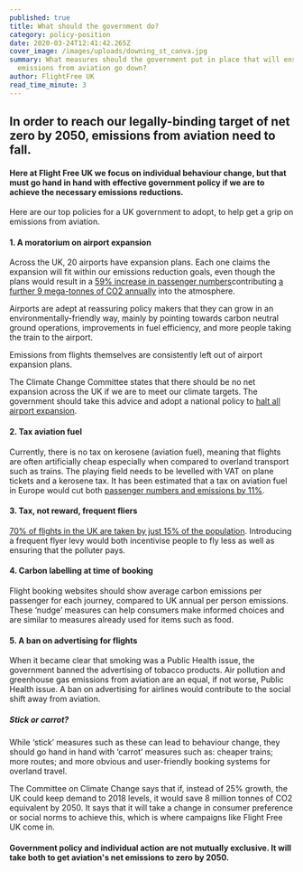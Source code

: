 ```yaml
---
published: true
title: What should the government do?
category: policy-position
date: 2020-03-24T12:41:42.265Z
cover_image: /images/uploads/downing_st_canva.jpg
summary: What measures should the government put in place that will ensure
  emissions from aviation go down?
author: FlightFree UK
read_time_minute: 3
---
```

## I﻿n order to reach our legally-binding target of net zero by 2050, emissions from aviation need to fall.

#### H﻿ere at Flight Free UK we focus on individual behaviour change, but that must go hand in hand with effective government policy if we are to achieve the necessary emissions reductions.

Here are our top policies for a UK government to adopt, to help get a grip on emissions from aviation.

#### 1. A moratorium on airport expansion

A﻿cross the UK, 20 airports have expansion plans. Each one claims the expansion will fit within our emissions reduction goals, even though the plans would result in a [59% increase in passenger numbers](https://www.carbonbrief.org/guest-post-planned-growth-of-uk-airports-not-consistent-with-net-zero-climate-goal/)c﻿ontributing [a further 9 mega-tonnes of CO2 annually](https://www.aef.org.uk/campaigns/challenging-airport-expansion/) into the atmosphere.

A﻿irports are adept at reassuring policy makers that they can grow in an environmentally-friendly way, mainly by pointing towards carbon neutral ground operations, improvements in fuel efficiency, and more people taking the train to the airport. 

E﻿missions from flights themselves are consistently left out of airport expansion plans.

T﻿he Climate Change Committee states that there should be no net expansion across the UK if we are to meet our climate targets. The government should take this advice and adopt a national policy to [halt all airport expansion](https://noairportexpansion.org/).

#### 2﻿. Tax aviation fuel

Currently, there is no tax on kerosene (aviation fuel), meaning that flights are often artificially cheap especially when compared to overland transport such as trains. The playing field needs to be levelled with VAT on plane tickets and a kerosene tax. It has been estimated that a tax on aviation fuel in Europe would cut both [passenger numbers and emissions by 11%](https://www.ft.com/content/1ce24798-733b-11e9-bbfb-5c68069fbd15).

#### 3. Tax, not reward, frequent fliers

[70% of flights in the UK are taken by just 15% of the population](https://fullfact.org/economy/do-15-people-take-70-flights/). Introducing a frequent flyer levy would both incentivise people to fly less as well as ensuring that the polluter pays.

#### 4. Carbon labelling at time of booking

Flight booking websites should show average carbon emissions per passenger for each journey, compared to UK annual per person emissions. These ‘nudge’ measures can help consumers make informed choices and are similar to measures already used for items such as food.

#### 5. A ban on advertising for flights

When it became clear that smoking was a Public Health issue, the government banned the advertising of tobacco products. Air pollution and greenhouse gas emissions from aviation are an equal, if not worse, Public Health issue. A ban on advertising for airlines would contribute to the social shift away from aviation.

##### Stick or carrot?

While ‘stick’ measures such as these can lead to behaviour change, they should go hand in hand with ‘carrot’ measures such as: cheaper trains; more routes; and more obvious and user-friendly booking systems for overland travel.

The Committee on Climate Change says that if, instead of 25% growth, the UK could keep demand to 2018 levels, it would save 8 million tonnes of CO2 equivalent by 2050. It says that it will take a change in consumer preference or social norms to achieve this, which is where campaigns like Flight Free UK come in. 

#### Government policy and individual action are not mutually exclusive. It will take both to get aviation's net emissions to zero by 2050.